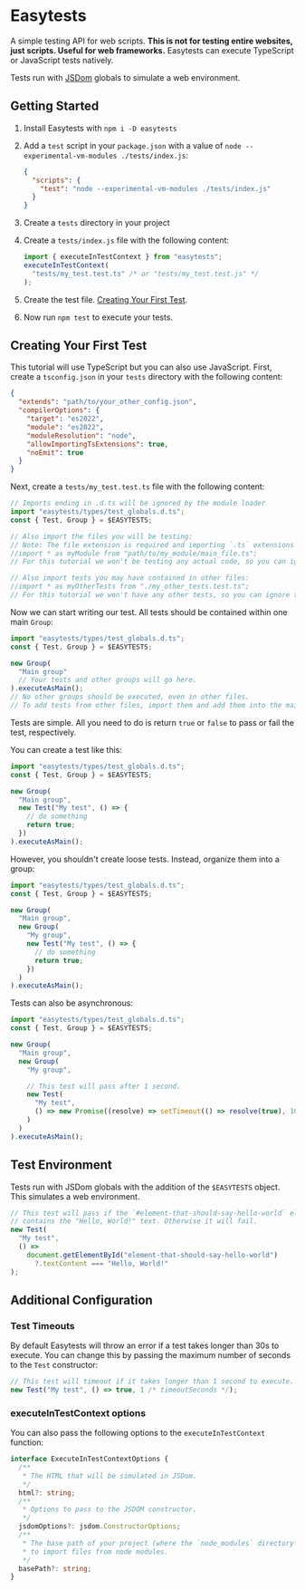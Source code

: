 # Easytests

A simple testing API for web scripts.
**This is not for testing entire websites, just scripts. Useful for web frameworks.**
Easytests can execute TypeScript or JavaScript tests natively.

Tests run with [JSDom](https://www.npmjs.com/package/jsdom) globals to simulate a web environment.

## Getting Started

1. Install Easytests with `npm i -D easytests`
2. Add a `test` script in your `package.json` with a value of `node --experimental-vm-modules ./tests/index.js`:

   ```json
   {
     "scripts": {
       "test": "node --experimental-vm-modules ./tests/index.js"
     }
   }
   ```

3. Create a `tests` directory in your project
4. Create a `tests/index.js` file with the following content:
   ```js
   import { executeInTestContext } from "easytests";
   executeInTestContext(
     "tests/my_test.test.ts" /* or "tests/my_test.test.js" */
   );
   ```
5. Create the test file. [Creating Your First Test](#creating-your-first-test).
6. Now run `npm test` to execute your tests.

## Creating Your First Test

This tutorial will use TypeScript but you can also use JavaScript.
First, create a `tsconfig.json` in your `tests` directory with the following content:

```json
{
  "extends": "path/to/your_other_config.json",
  "compilerOptions": {
    "target": "es2022",
    "module": "es2022",
    "moduleResolution": "node",
    "allowImportingTsExtensions": true,
    "noEmit": true
  }
}
```

Next, create a `tests/my_test.test.ts` file with the following content:

```ts
// Imports ending in .d.ts will be ignored by the module loader
import "easytests/types/test_globals.d.ts";
const { Test, Group } = $EASYTESTS;

// Also import the files you will be testing:
// Note: The file extension is required and importing `.ts` extensions is allowed.
//import * as myModule from "path/to/my_module/main_file.ts";
// For this tutorial we won't be testing any actual code, so you can ignore the import above.

// Also import tests you may have contained in other files:
//import * as myOtherTests from "./my_other_tests.test.ts";
// For this tutorial we won't have any other tests, so you can ignore the import above.
```

Now we can start writing our test.
All tests should be contained within one main `Group`:

```ts
import "easytests/types/test_globals.d.ts";
const { Test, Group } = $EASYTESTS;

new Group(
  "Main group"
  // Your tests and other groups will go here.
).executeAsMain();
// No other groups should be executed, even in other files.
// To add tests from other files, import them and add them into the main group.
```

Tests are simple. All you need to do is return `true` or `false` to pass or fail the test, respectively.

You can create a test like this:

```ts
import "easytests/types/test_globals.d.ts";
const { Test, Group } = $EASYTESTS;

new Group(
  "Main group",
  new Test("My test", () => {
    // do something
    return true;
  })
).executeAsMain();
```

However, you shouldn't create loose tests. Instead, organize them into a group:

```ts
import "easytests/types/test_globals.d.ts";
const { Test, Group } = $EASYTESTS;

new Group(
  "Main group",
  new Group(
    "My group",
    new Test("My test", () => {
      // do something
      return true;
    })
  )
).executeAsMain();
```

Tests can also be asynchronous:

```ts
import "easytests/types/test_globals.d.ts";
const { Test, Group } = $EASYTESTS;

new Group(
  "Main group",
  new Group(
    "My group",

    // This test will pass after 1 second.
    new Test(
      "My test",
      () => new Promise((resolve) => setTimeout(() => resolve(true), 1000))
    )
  )
).executeAsMain();
```

## Test Environment

Tests run with JSDom globals with the addition of the `$EASYTESTS` object. This simulates a web environment.

```ts
// This test will pass if the `#element-that-should-say-hello-world` element
// contains the "Hello, World!" text. Otherwise it will fail.
new Test(
  "My test",
  () =>
    document.getElementById("element-that-should-say-hello-world")
      ?.textContent === "Hello, World!"
);
```

## Additional Configuration

### Test Timeouts

By default Easytests will throw an error if a test takes longer than 30s to execute. You can change this by passing the maximum number of seconds to the `Test` constructor:

```ts
// This test will timeout if it takes longer than 1 second to execute.
new Test("My test", () => true, 1 /* timeoutSeconds */);
```

### executeInTestContext options

You can also pass the following options to the `executeInTestContext` function:

```ts
interface ExecuteInTestContextOptions {
  /**
   * The HTML that will be simulated in JSDom.
   */
  html?: string;
  /**
   * Options to pass to the JSDOM constructor.
   */
  jsdomOptions?: jsdom.ConstructorOptions;
  /**
   * The base path of your project (where the `node_modules` directory is.) This is used
   * to import files from node modules.
   */
  basePath?: string;
}
```
